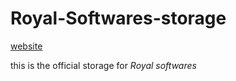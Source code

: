 # Royal-Softwares-storage
[website](www.royalsoftwares.ml)

this is the official storage for _Royal softwares_
